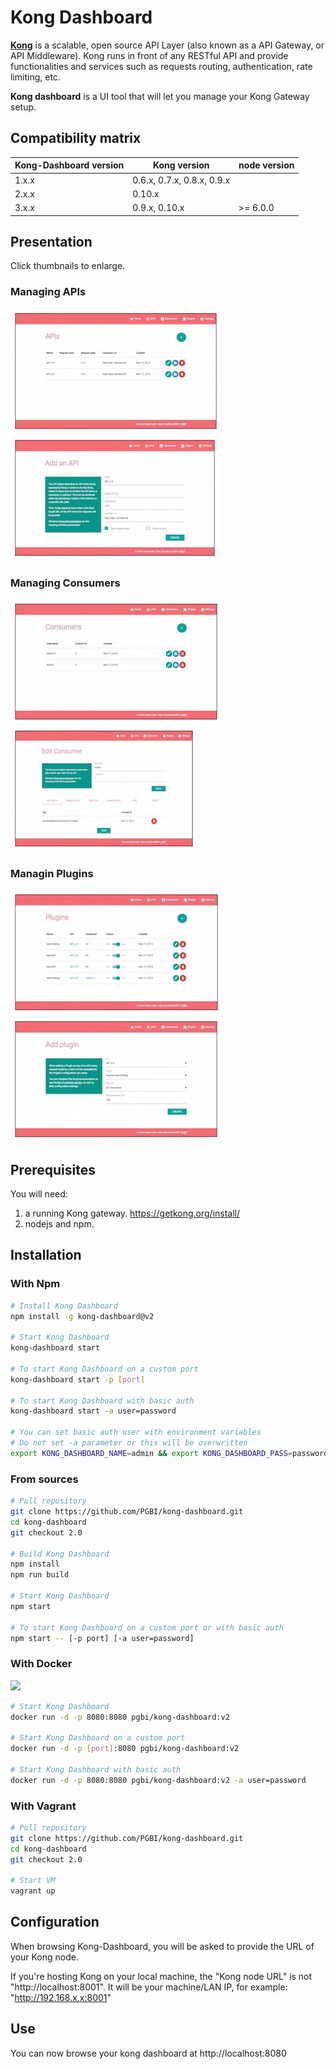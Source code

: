 # Kong Dashboard

[**Kong**](https://getkong.org/) is a scalable, open source API Layer (also known as a API Gateway, or API Middleware).
Kong runs in front of any RESTful API and provide functionalities
and services such as requests routing, authentication, rate limiting, etc.

**Kong dashboard** is a UI tool that will let you manage your Kong Gateway setup.

## Compatibility matrix

| Kong-Dashboard version | Kong version | node version |
|-----------|---------------------------|--------------|
| 1.x.x     | 0.6.x, 0.7.x, 0.8.x, 0.9.x|              |
| 2.x.x     | 0.10.x                    |              |
| 3.x.x     | 0.9.x, 0.10.x             | >= 6.0.0     |


## Presentation

Click thumbnails to enlarge.

### Managing APIs

[![Listing APIs](screenshots/apis_list_thumbnail.jpg)](screenshots/apis_list.jpg?raw=true)
[![Adding API](screenshots/api_add_thumbnail.jpg)](screenshots/api_add.jpg?raw=true)

### Managing Consumers

[![Listing Consumers](screenshots/consumers_list_thumbnail.jpg)](screenshots/consumers_list.jpg?raw=true)
[![Editing Consumer](screenshots/consumer_edit_thumbnail.jpg)](screenshots/consumer_edit.jpg?raw=true)

### Managin Plugins

[![Listing Plugins](screenshots/plugins_list_thumbnail.jpg)](screenshots/plugins_list.jpg?raw=true)
[![Adding Plugin](screenshots/plugin_add_thumbnail.jpg)](screenshots/plugin_add.jpg?raw=true)

## Prerequisites

You will need:

1. a running Kong gateway. https://getkong.org/install/
2. nodejs and npm.

## Installation

### With Npm

```bash
# Install Kong Dashboard
npm install -g kong-dashboard@v2

# Start Kong Dashboard
kong-dashboard start

# To start Kong Dashboard on a custom port
kong-dashboard start -p [port]

# To start Kong Dashboard with basic auth
kong-dashboard start -a user=password

# You can set basic auth user with environment variables
# Do not set -a parameter or this will be overwritten
export KONG_DASHBOARD_NAME=admin && export KONG_DASHBOARD_PASS=password && kong-dashboard start
```

### From sources

```bash
# Pull repository
git clone https://github.com/PGBI/kong-dashboard.git
cd kong-dashboard
git checkout 2.0

# Build Kong Dashboard
npm install
npm run build

# Start Kong Dashboard
npm start

# To start Kong Dashboard on a custom port or with basic auth
npm start -- [-p port] [-a user=password]
```

### With Docker

[![](https://images.microbadger.com/badges/image/pgbi/kong-dashboard.svg)](https://microbadger.com/images/pgbi/kong-dashboard "Get your own image badge on microbadger.com")

```bash
# Start Kong Dashboard
docker run -d -p 8080:8080 pgbi/kong-dashboard:v2

# Start Kong Dashboard on a custom port
docker run -d -p [port]:8080 pgbi/kong-dashboard:v2

# Start Kong Dashboard with basic auth
docker run -d -p 8080:8080 pgbi/kong-dashboard:v2 -a user=password
```


### With Vagrant

```bash
# Pull repository
git clone https://github.com/PGBI/kong-dashboard.git
cd kong-dashboard
git checkout 2.0

# Start VM
vagrant up
```
## Configuration

When browsing Kong-Dashboard, you will be asked to provide the URL of your Kong node.

If you're hosting Kong on your local machine, the "Kong node URL" is not "http://localhost:8001".
It will be your machine/LAN IP, for example: "http://192.168.x.x:8001"

## Use

You can now browse your kong dashboard at http://localhost:8080

